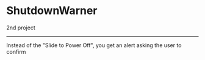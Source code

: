 ShutdownWarner
==============

2nd project

-----

Instead of the "Slide to Power Off", you get an alert asking the user to confirm
